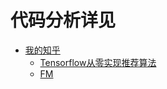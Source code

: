 # 代码分析详见
- [我的知乎](https://www.zhihu.com/column/c_1317474742418001920)
    - [Tensorflow从零实现推荐算法
](https://zhuanlan.zhihu.com/p/332462272) 
    - [FM]()